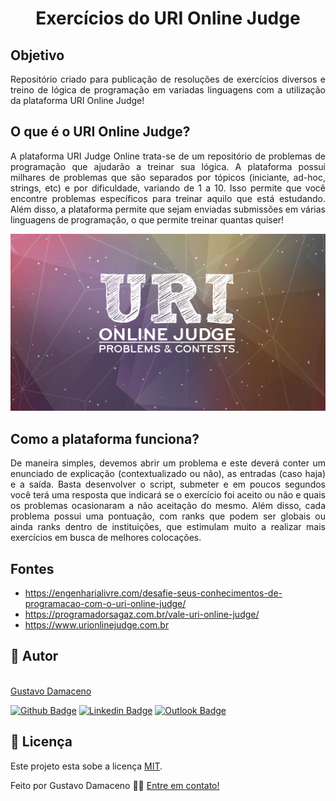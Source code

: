 <h1 align="center"> Exercícios do URI Online Judge</h1>

## Objetivo
<p align="justify">Repositório criado para publicação de resoluções de exercícios diversos e treino de lógica de programação em variadas linguagens com a utilização da plataforma URI Online Judge!</p>

## O que é o URI Online Judge?
<p align="justify">A plataforma URI Judge Online trata-se de um repositório de problemas de programação que ajudarão a treinar sua lógica. A plataforma possui milhares de problemas que são separados por tópicos (iniciante, ad-hoc, strings, etc) e por dificuldade, variando de 1 a 10. Isso permite que você encontre problemas específicos para treinar aquilo que está estudando. Além disso, a plataforma permite que sejam enviadas submissões em várias linguagens de programação, o que permite treinar quantas quiser!</p>
<p align="center"><img src="https://github.com/gustavoddainezi/Exercicios-URI-Online-Judge/blob/master/_imagens/uri.png"></p>

## Como a plataforma funciona?
<p align="justify">De maneira simples, devemos abrir um problema e este deverá conter um enunciado de explicação (contextualizado ou não), as entradas (caso haja) e a saída. Basta desenvolver o script, submeter e em poucos segundos você terá uma resposta que indicará se o exercício foi aceito ou não e quais os problemas ocasionaram a não aceitação do mesmo. Além disso, cada problema possui uma pontuação, com ranks que podem ser globais ou ainda ranks dentro de instituições, que estimulam muito a realizar mais exercícios em busca de melhores colocações.</p>

## Fontes
* https://engenharialivre.com/desafie-seus-conhecimentos-de-programacao-com-o-uri-online-judge/
* https://programadorsagaz.com.br/vale-uri-online-judge/
* https://www.urionlinejudge.com.br

## 🦸 Autor

<a href="https://www.linkedin.com/in/gustavo-damaceno/">
 <img style="border-radius: 50%;" src="https://avatars1.githubusercontent.com/u/38168305?s=400&u=8771c7a335f88317a15bfe3b243c934121ba6862&v=4" width="100px;" alt=""/>
 <br />
</a> <a href="https://www.linkedin.com/in/gustavo-damaceno/" title="Gustavo Damaceno">Gustavo Damaceno</a>
 <br />

[![Github Badge](https://img.shields.io/badge/-Github-000?style=flat-square&logo=Github&logoColor=white&link=https://github.com/gustavoddainezi)](https://github.com/gustavoddainezi)
[![Linkedin Badge](https://img.shields.io/badge/-LinkedIn-blue?style=flat-square&logo=Linkedin&logoColor=white&link=https://www.linkedin.com/in/gustavo-damaceno/)](https://www.linkedin.com/in/gustavo-damaceno/)
[![Outlook Badge](https://img.shields.io/badge/gustavo.dainezi@fatec.sp.gov.br-gray?style=flat&logo=microsoft-outlook&logoColor=white&link=mailto:gustavo.dainezi@fatec.sp.gov.br)](mailto:gustavo.dainezi@fatec.sp.gov.br)

## 📝 Licença

Este projeto esta sobe a licença [MIT](./LICENSE).

Feito por Gustavo Damaceno 👋🏻 [Entre em contato!](https://www.linkedin.com/in/gustavo-damaceno/)
